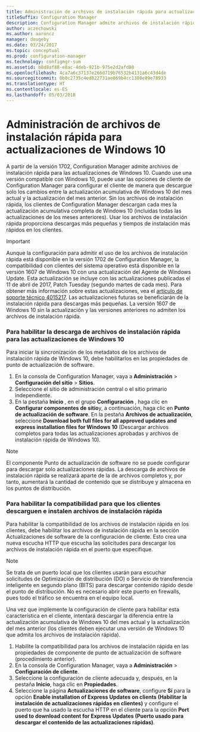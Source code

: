 ```yaml
---
title: Administración de archivos de instalación rápida para actualizaciones de Windows 10
titleSuffix: Configuration Manager
description: Configuration Manager admite archivos de instalación rápida para Windows 10, que proporciona descargas más pequeñas y tiempos de instalación más rápidos en los clientes.
author: aczechowski
ms.author: aaroncz
manager: dougeby
ms.date: 03/24/2017
ms.topic: conceptual
ms.prod: configuration-manager
ms.technology: configmgr-sum
ms.assetid: b8d8af88-e8ac-4deb-921b-975e2d2afd80
ms.openlocfilehash: 4ca7a6c37137e266d719b76532b4131a6c43d4de
ms.sourcegitcommit: 0b0c2735c4ed822731ae069b4cc1380e89e78933
ms.translationtype: HT
ms.contentlocale: es-ES
ms.lasthandoff: 05/03/2018
---
```

# <a name="manage-express-installation-files-for-windows-10-updates"></a>Administración de archivos de instalación rápida para actualizaciones de Windows 10
A partir de la versión 1702, Configuration Manager admite archivos de instalación rápida para las actualizaciones de Windows 10. Cuando use una versión compatible con Windows 10, puede usar las opciones de cliente de Configuration Manager para configurar el cliente de manera que descargue solo los cambios entre la actualización acumulativa de Windows 10 del mes actual y la actualización del mes anterior. Sin los archivos de instalación rápida, los clientes de Configuration Manager descargan cada mes la actualización acumulativa completa de Windows 10 (incluidas todas las actualizaciones de los meses anteriores). Usar los archivos de instalación rápida proporciona descargas más pequeñas y tiempos de instalación más rápidos en los clientes.

> [!IMPORTANT]
> Aunque la configuración para admitir el uso de los archivos de instalación rápida está disponible en la versión 1702 de Configuration Manager, la compatibilidad con clientes del sistema operativo está disponible en la versión 1607 de Windows 10 con una actualización del Agente de Windows Update. Esta actualización se incluye con las actualizaciones publicadas el 11 de abril de 2017, Patch Tuesday (segundo martes de cada mes). Para obtener más información sobre estas actualizaciones, vea el [artículo de soporte técnico 4015217](http://support.microsoft.com/kb/4015217). Las actualizaciones futuras se beneficiarán de la instalación rápida para descargas más pequeñas. La versión 1607 de Windows 10 sin la actualización y las versiones anteriores no admiten los archivos de instalación rápida.


### <a name="to-enable-the-download-of-express-installation-files-for-windows-10-updates"></a>Para habilitar la descarga de archivos de instalación rápida para las actualizaciones de Windows 10
Para iniciar la sincronización de los metadatos de los archivos de instalación rápida de Windows 10, debe habilitarlos en las propiedades de punto de actualización de software.
1.  En la consola de Configuration Manager, vaya a **Administración** > **Configuración del sitio** > **Sitios**.
2.  Seleccione el sitio de administración central o el sitio primario independiente.
3.  En la pestaña **Inicio** , en el grupo **Configuración** , haga clic en **Configurar componentes de sitio**y, a continuación, haga clic en **Punto de actualización de software**. En la pestaña **Archivos de actualización**, seleccione **Download both full files for all approved updates and express installation files for Windows 10** (Descargar archivos completos para todas las actualizaciones aprobadas y archivos de instalación rápida de Windows 10).

> [!NOTE]    
> El componente Punto de actualización de software no se puede configurar para descargar solo actualizaciones rápidas.  La descarga de archivos de instalación rápida se realizará aparte de la de archivos completos y, por tanto, aumentará la cantidad de contenido que se distribuye y almacena en los puntos de distribución.

### <a name="to-enable-support-for-clients-to-download-and-install-express-installation-files"></a>Para habilitar la compatibilidad para que los clientes descarguen e instalen archivos de instalación rápida
Para habilitar la compatibilidad de los archivos de instalación rápida en los clientes, debe habilitar los archivos de instalación rápida en la sección Actualizaciones de software de la configuración de cliente. Esto crea una nueva escucha HTTP que escucha las solicitudes para descargar los archivos de instalación rápida en el puerto que especifique.

> [!NOTE]    
> Se trata de un puerto local que los clientes usarán para escuchar solicitudes de Optimización de distribución (DO) o Servicio de transferencia inteligente en segundo plano (BITS) para descargar contenido rápido desde el punto de distribución. No es necesario abrir este puerto en firewalls, pues todo el tráfico se encuentra en el equipo local.

Una vez que implemente la configuración de cliente para habilitar esta característica en el cliente, intentará descargar la diferencia entre la actualización acumulativa de Windows 10 del mes actual y la actualización del mes anterior (los clientes deben ejecutar una versión de Windows 10 que admita los archivos de instalación rápida).
1.  Habilite la compatibilidad para los archivos de instalación rápida en las propiedades de componente de punto de actualización de software (procedimiento anterior).
2.  En la consola de Configuration Manager, vaya a **Administración** > **Configuración de cliente**.
3.  Seleccione la configuración de cliente adecuada y, después, en la pestaña **Inicio**, haga clic en **Propiedades**.
4.  Seleccione la página **Actualizaciones de software**, configure **Sí** para la opción **Enable installation of Express Updates on clients (Habilitar la instalación de actualizaciones rápidas en clientes)** y configure el puerto que ha usado la escucha HTTP en el cliente para la opción **Port used to download content for Express Updates (Puerto usado para descargar el contenido de las actualizaciones rápidas)**.
